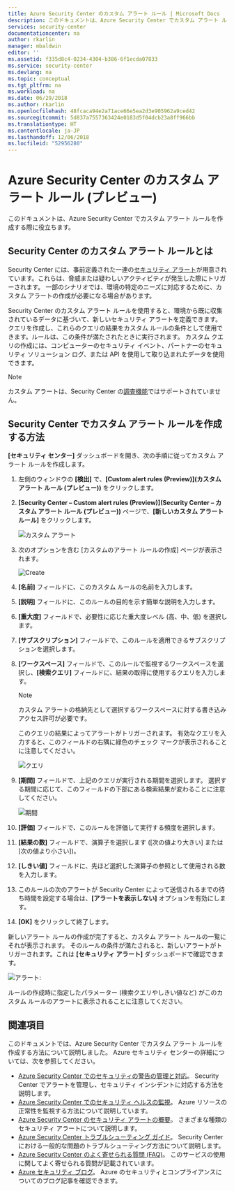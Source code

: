 ```yaml
---
title: Azure Security Center のカスタム アラート ルール | Microsoft Docs
description: このドキュメントは、Azure Security Center でカスタム アラート ルールを作成する際に役立ちます。
services: security-center
documentationcenter: na
author: rkarlin
manager: mbaldwin
editor: ''
ms.assetid: f335d8c4-0234-4304-b386-6f1ecda07833
ms.service: security-center
ms.devlang: na
ms.topic: conceptual
ms.tgt_pltfrm: na
ms.workload: na
ms.date: 06/29/2018
ms.author: rkarlin
ms.openlocfilehash: 48fcaca94e2a71ace66e5ea2d3e905962a9ced42
ms.sourcegitcommit: 5d837a7557363424e0183d5f04dcb23a8ff966bb
ms.translationtype: HT
ms.contentlocale: ja-JP
ms.lasthandoff: 12/06/2018
ms.locfileid: "52956280"
---
```

# <a name="custom-alert-rules-in-azure-security-center-preview"></a>Azure Security Center のカスタム アラート ルール (プレビュー)
このドキュメントは、Azure Security Center でカスタム アラート ルールを作成する際に役立ちます。

## <a name="what-are-custom-alert-rules-in-security-center"></a>Security Center のカスタム アラート ルールとは

Security Center には、事前定義された一連の[セキュリティ アラート](https://docs.microsoft.com/azure/security-center/security-center-managing-and-responding-alerts)が用意されています。これらは、脅威または疑わしいアクティビティが発生した際にトリガーされます。 一部のシナリオでは、環境の特定のニーズに対応するために、カスタム アラートの作成が必要になる場合があります。

Security Center のカスタム アラート ルールを使用すると、環境から既に収集されているデータに基づいて、新しいセキュリティ アラートを定義できます。 クエリを作成し、これらのクエリの結果をカスタム ルールの条件として使用できます。ルールは、この条件が満たされたときに実行されます。 カスタム クエリの作成には、コンピューターのセキュリティ イベント、パートナーのセキュリティ ソリューション ログ、または API を使用して取り込まれたデータを使用できます。

> [!NOTE]
> カスタム アラートは、Security Center の[調査機能](security-center-investigation.md)ではサポートされていません。
>
>

## <a name="how-to-create-a-custom-alert-rule-in-security-center"></a>Security Center でカスタム アラート ルールを作成する方法

**[セキュリティ センター]** ダッシュボードを開き、次の手順に従ってカスタム アラート ルールを作成します。

1.  左側のウィンドウの **[検出]** で、**[Custom alert rules (Preview)]\(カスタム アラート ルール (プレビュー)\)** をクリックします。
2.  **[Security Center – Custom alert rules (Preview)]\(Security Center – カスタム アラート ルール (プレビュー)\)** ページで、**[新しいカスタム アラート ルール]** をクリックします。

    ![カスタム アラート](./media/security-center-custom-alert/security-center-custom-alert-fig1.png)

3.  次のオプションを含む [カスタムのアラート ルールの作成] ページが表示されます。

    ![Create](./media/security-center-custom-alert/security-center-custom-alert-fig2.png)

4.  **[名前]** フィールドに、このカスタム ルールの名前を入力します。
5.  **[説明]** フィールドに、このルールの目的を示す簡単な説明を入力します。
6.  **[重大度]** フィールドで、必要性に応じた重大度レベル (高、中、低) を選択します。
7.  **[サブスクリプション]** フィールドで、このルールを適用できるサブスクリプションを選択します。
8.  **[ワークスペース]** フィールドで、このルールで監視するワークスペースを選択し、**[検索クエリ]** フィールドに、結果の取得に使用するクエリを入力します。

    > [!NOTE]
    > カスタム アラートの格納先として選択するワークスペースに対する書き込みアクセス許可が必要です。
    >
    >

    このクエリの結果によってアラートがトリガーされます。 有効なクエリを入力すると、このフィールドの右隅に緑色のチェック マークが表示されることに注意してください。

    ![クエリ](./media/security-center-custom-alert/security-center-custom-alert-fig3.png)

10. **[期間]** フィールドで、上記のクエリが実行される期間を選択します。 選択する期間に応じて、このフィールドの下部にある検索結果が変わることに注意してください。

    ![期間](./media/security-center-custom-alert/security-center-custom-alert-fig4.png)

11. **[評価]** フィールドで、このルールを評価して実行する頻度を選択します。
12. **[結果の数]** フィールドで、演算子を選択します ([次の値より大きい] または [次の値より小さい])。
13. **[しきい値]** フィールドに、先ほど選択した演算子の参照として使用される数を入力します。
14. このルールの次のアラートが Security Center によって送信されるまでの待ち時間を設定する場合は、**[アラートを表示しない]** オプションを有効にします。
15. **[OK]** をクリックして終了します。

新しいアラート ルールの作成が完了すると、カスタム アラート ルールの一覧にそれが表示されます。 そのルールの条件が満たされると、新しいアラートがトリガーされます。これは **[セキュリティ アラート]** ダッシュボードで確認できます。

![アラート:](./media/security-center-custom-alert/security-center-custom-alert-fig5.png)

ルールの作成時に指定したパラメーター (検索クエリやしきい値など) がこのカスタム ルールのアラートに表示されることに注意してください。

## <a name="see-also"></a>関連項目
このドキュメントでは、Azure Security Center でカスタム アラート ルールを作成する方法について説明しました。 Azure セキュリティ センターの詳細については、次を参照してください。

* [Azure Security Center でのセキュリティの警告の管理と対応](https://docs.microsoft.com/azure/security-center/security-center-managing-and-responding-alerts)。 Security Center でアラートを管理し、セキュリティ インシデントに対応する方法を説明します。
* [Azure Security Center でのセキュリティ ヘルスの監視](security-center-monitoring.md)。 Azure リソースの正常性を監視する方法について説明しています。
* [Azure Security Center のセキュリティ アラートの概要](https://docs.microsoft.com/azure/security-center/security-center-alerts-type)。 さまざまな種類のセキュリティ アラートについて説明します。
* [Azure Security Center トラブルシューティング ガイド](https://docs.microsoft.com/azure/security-center/security-center-troubleshooting-guide)。 Security Center における一般的な問題のトラブルシューティング方法について説明します。
* [Azure Security Center のよく寄せられる質問 (FAQ)](security-center-faq.md)。 このサービスの使用に関してよく寄せられる質問が記載されています。
* [Azure セキュリティ ブログ](https://blogs.msdn.com/b/azuresecurity/)。 Azure のセキュリティとコンプライアンスについてのブログ記事を確認できます。
